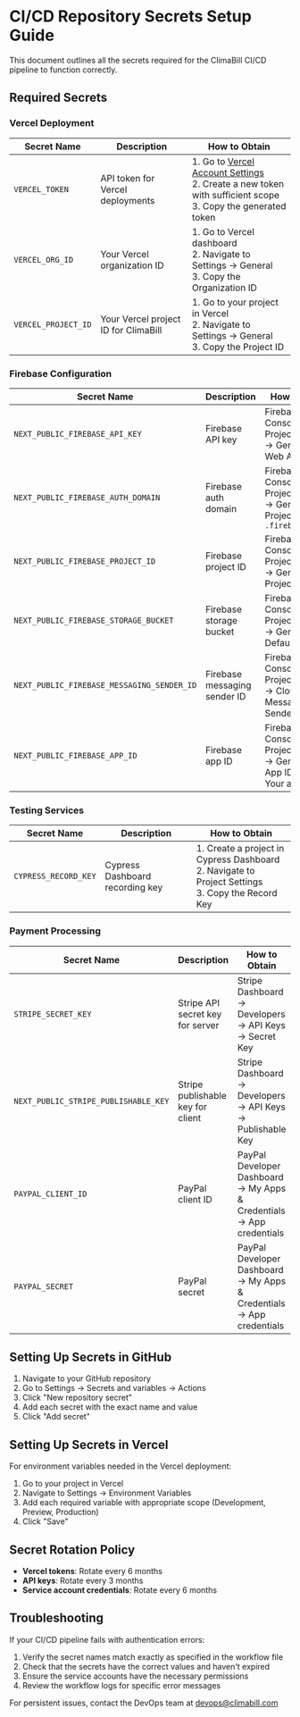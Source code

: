 # CI/CD Repository Secrets Setup Guide

This document outlines all the secrets required for the ClimaBill CI/CD pipeline to function correctly.

## Required Secrets

### Vercel Deployment

| Secret Name | Description | How to Obtain |
|-------------|-------------|---------------|
| `VERCEL_TOKEN` | API token for Vercel deployments | 1. Go to [Vercel Account Settings](https://vercel.com/account/tokens)<br>2. Create a new token with sufficient scope<br>3. Copy the generated token |
| `VERCEL_ORG_ID` | Your Vercel organization ID | 1. Go to Vercel dashboard<br>2. Navigate to Settings → General<br>3. Copy the Organization ID |
| `VERCEL_PROJECT_ID` | Your Vercel project ID for ClimaBill | 1. Go to your project in Vercel<br>2. Navigate to Settings → General<br>3. Copy the Project ID |

### Firebase Configuration

| Secret Name | Description | How to Obtain |
|-------------|-------------|---------------|
| `NEXT_PUBLIC_FIREBASE_API_KEY` | Firebase API key | Firebase Console → Project Settings → General → Web API Key |
| `NEXT_PUBLIC_FIREBASE_AUTH_DOMAIN` | Firebase auth domain | Firebase Console → Project Settings → General → Project ID + `.firebaseapp.com` |
| `NEXT_PUBLIC_FIREBASE_PROJECT_ID` | Firebase project ID | Firebase Console → Project Settings → General → Project ID |
| `NEXT_PUBLIC_FIREBASE_STORAGE_BUCKET` | Firebase storage bucket | Firebase Console → Project Settings → General → Default bucket |
| `NEXT_PUBLIC_FIREBASE_MESSAGING_SENDER_ID` | Firebase messaging sender ID | Firebase Console → Project Settings → Cloud Messaging → Sender ID |
| `NEXT_PUBLIC_FIREBASE_APP_ID` | Firebase app ID | Firebase Console → Project Settings → General → App ID (under Your apps) |

### Testing Services

| Secret Name | Description | How to Obtain |
|-------------|-------------|---------------|
| `CYPRESS_RECORD_KEY` | Cypress Dashboard recording key | 1. Create a project in Cypress Dashboard<br>2. Navigate to Project Settings<br>3. Copy the Record Key |

### Payment Processing

| Secret Name | Description | How to Obtain |
|-------------|-------------|---------------|
| `STRIPE_SECRET_KEY` | Stripe API secret key for server | Stripe Dashboard → Developers → API Keys → Secret Key |
| `NEXT_PUBLIC_STRIPE_PUBLISHABLE_KEY` | Stripe publishable key for client | Stripe Dashboard → Developers → API Keys → Publishable Key |
| `PAYPAL_CLIENT_ID` | PayPal client ID | PayPal Developer Dashboard → My Apps & Credentials → App credentials |
| `PAYPAL_SECRET` | PayPal secret | PayPal Developer Dashboard → My Apps & Credentials → App credentials |

## Setting Up Secrets in GitHub

1. Navigate to your GitHub repository
2. Go to Settings → Secrets and variables → Actions
3. Click "New repository secret"
4. Add each secret with the exact name and value
5. Click "Add secret"

## Setting Up Secrets in Vercel

For environment variables needed in the Vercel deployment:

1. Go to your project in Vercel
2. Navigate to Settings → Environment Variables
3. Add each required variable with appropriate scope (Development, Preview, Production)
4. Click "Save"

## Secret Rotation Policy

- **Vercel tokens**: Rotate every 6 months
- **API keys**: Rotate every 3 months
- **Service account credentials**: Rotate every 6 months

## Troubleshooting

If your CI/CD pipeline fails with authentication errors:

1. Verify the secret names match exactly as specified in the workflow file
2. Check that the secrets have the correct values and haven't expired
3. Ensure the service accounts have the necessary permissions
4. Review the workflow logs for specific error messages

For persistent issues, contact the DevOps team at devops@climabill.com
